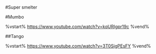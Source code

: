 #Super smelter



#Mumbo

%vstart%
https://www.youtube.com/watch?v=kqURIgpr19c
%vend%

##Tango

%vstart%
https://www.youtube.com/watch?v=3T0SjgPEsFY
%vend%
